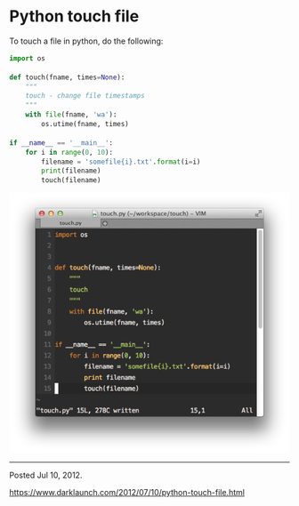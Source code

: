 # Python touch file

To touch a file in python, do the following:

```python
import os

def touch(fname, times=None):
    """
    touch - change file timestamps
    """
    with file(fname, 'wa'):
        os.utime(fname, times)

if __name__ == '__main__':
    for i in range(0, 10):
        filename = 'somefile{i}.txt'.format(i=i)
        print(filename)
        touch(filename)
```

<img alt="" src="/img/uploads/2012-07/python-touch-file.png" />

---

Posted Jul 10, 2012.

https://www.darklaunch.com/2012/07/10/python-touch-file.html